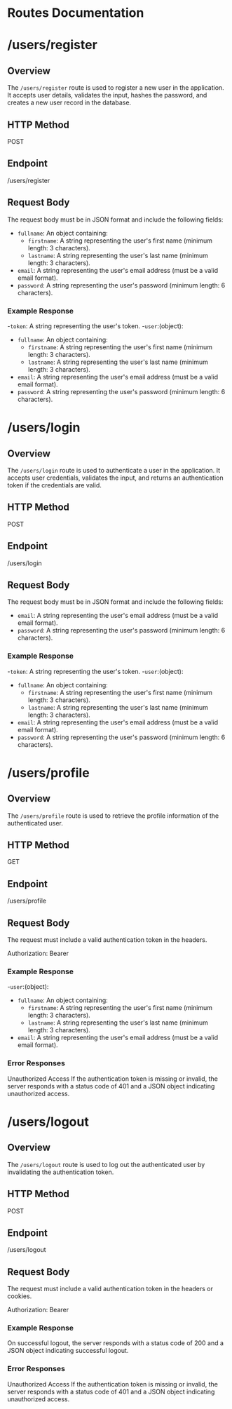 # Routes Documentation
# /users/register

## Overview
The `/users/register` route is used to register a new user in the application. It accepts user details, validates the input, hashes the password, and creates a new user record in the database.

## HTTP Method
POST

## Endpoint
/users/register

## Request Body
The request body must be in JSON format and include the following fields:

- `fullname`: An object containing:
  - `firstname`: A string representing the user's first name (minimum length: 3 characters).
  - `lastname`: A string representing the user's last name (minimum length: 3 characters).
- `email`: A string representing the user's email address (must be a valid email format).
- `password`: A string representing the user's password (minimum length: 6 characters).

### Example Response
-`token`: A string representing the user's token.
-`user`:(object):
  - `fullname`: An object containing:
    - `firstname`: A string representing the user's first name (minimum length: 3 characters).
    - `lastname`: A string representing the user's last name (minimum length: 3 characters).
  - `email`: A string representing the user's email address (must be a valid email format).
  - `password`: A string representing the user's password (minimum length: 6 characters).



# /users/login
## Overview
The `/users/login` route is used to authenticate a user in the application. It accepts user credentials, validates the input, and returns an authentication token if the credentials are valid.

## HTTP Method
POST

## Endpoint
/users/login

## Request Body
The request body must be in JSON format and include the following fields:

- `email`: A string representing the user's email address (must be a valid email format).
- `password`: A string representing the user's password (minimum length: 6 characters).

### Example Response
-`token`: A string representing the user's token.
-`user`:(object):
  - `fullname`: An object containing:
    - `firstname`: A string representing the user's first name (minimum length: 3 characters).
    - `lastname`: A string representing the user's last name (minimum length: 3 characters).
  - `email`: A string representing the user's email address (must be a valid email format).
  - `password`: A string representing the user's password (minimum length: 6 characters).


# /users/profile
## Overview
The `/users/profile` route is used to retrieve the profile information of the authenticated user.

## HTTP Method
GET

## Endpoint
/users/profile

## Request Body
The request must include a valid authentication token in the headers.

Authorization: Bearer <token>

### Example Response
-`user`:(object):
  - `fullname`: An object containing:
    - `firstname`: A string representing the user's first name (minimum length: 3 characters).
    - `lastname`: A string representing the user's last name (minimum length: 3 characters).
  - `email`: A string representing the user's email address (must be a valid email format).

### Error Responses

Unauthorized Access
If the authentication token is missing or invalid, the server responds with a status code of 401 and a JSON object indicating unauthorized access.


# /users/logout
## Overview
The `/users/logout` route is used to log out the authenticated user by invalidating the authentication token.

## HTTP Method
POST

## Endpoint
/users/logout

## Request Body
The request must include a valid authentication token in the headers or cookies.

Authorization: Bearer <token>

### Example Response
On successful logout, the server responds with a status code of 200 and a JSON object indicating successful logout.

### Error Responses

Unauthorized Access
If the authentication token is missing or invalid, the server responds with a status code of 401 and a JSON object indicating unauthorized access.




